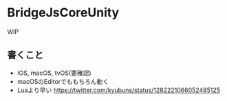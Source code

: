 # BridgeJsCoreUnity

WIP

## 書くこと

- iOS, macOS, tvOS(要確認)
- macOSのEditorでももちろん動く
- Luaより早い https://twitter.com/kyubuns/status/1282221066052485125
